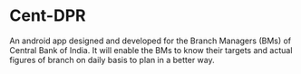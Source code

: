# Cent-DPR
An android app designed and developed for the Branch Managers (BMs) of Central Bank of India. It will enable the BMs to know their targets and actual figures of branch on daily basis to plan in a better way. 
